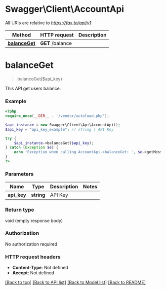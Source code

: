 # Swagger\Client\AccountApi

All URIs are relative to *https://fax.to/api/v1*

Method | HTTP request | Description
------------- | ------------- | -------------
[**balanceGet**](AccountApi.md#balanceGet) | **GET** /balance | 


# **balanceGet**
> balanceGet($api_key)



This API get users balance.

### Example
```php
<?php
require_once(__DIR__ . '/vendor/autoload.php');

$api_instance = new Swagger\Client\Api\AccountApi();
$api_key = "api_key_example"; // string | API Key

try {
    $api_instance->balanceGet($api_key);
} catch (Exception $e) {
    echo 'Exception when calling AccountApi->balanceGet: ', $e->getMessage(), PHP_EOL;
}
?>
```

### Parameters

Name | Type | Description  | Notes
------------- | ------------- | ------------- | -------------
 **api_key** | **string**| API Key |

### Return type

void (empty response body)

### Authorization

No authorization required

### HTTP request headers

 - **Content-Type**: Not defined
 - **Accept**: Not defined

[[Back to top]](#) [[Back to API list]](../../README.md#documentation-for-api-endpoints) [[Back to Model list]](../../README.md#documentation-for-models) [[Back to README]](../../README.md)

